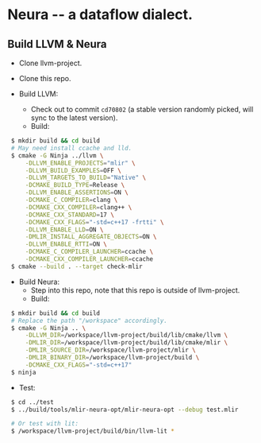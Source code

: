 # Neura -- a dataflow dialect.

Build LLVM & Neura
--------------------------------------------------------
 - Clone llvm-project.

 - Clone this repo.

 - Build LLVM:
   - Check out to commit `cd70802` (a stable version randomly picked, will sync to the latest version).
   - Build:
```sh
 $ mkdir build && cd build
 # May need install ccache and lld.
 $ cmake -G Ninja ../llvm \
     -DLLVM_ENABLE_PROJECTS="mlir" \
     -DLLVM_BUILD_EXAMPLES=OFF \
     -DLLVM_TARGETS_TO_BUILD="Native" \
     -DCMAKE_BUILD_TYPE=Release \
     -DLLVM_ENABLE_ASSERTIONS=ON \
     -DCMAKE_C_COMPILER=clang \
     -DCMAKE_CXX_COMPILER=clang++ \
     -DCMAKE_CXX_STANDARD=17 \
     -DCMAKE_CXX_FLAGS="-std=c++17 -frtti" \
     -DLLVM_ENABLE_LLD=ON \
     -DMLIR_INSTALL_AGGREGATE_OBJECTS=ON \
     -DLLVM_ENABLE_RTTI=ON \
     -DCMAKE_C_COMPILER_LAUNCHER=ccache \
     -DCMAKE_CXX_COMPILER_LAUNCHER=ccache
 $ cmake --build . --target check-mlir
```

 - Build Neura:
   - Step into this repo, note that this repo is outside of llvm-project.
   - Build:
```sh
 $ mkdir build && cd build
 # Replace the path "/workspace" accordingly.
 $ cmake -G Ninja .. \
     -DLLVM_DIR=/workspace/llvm-project/build/lib/cmake/llvm \
     -DMLIR_DIR=/workspace/llvm-project/build/lib/cmake/mlir \
     -DMLIR_SOURCE_DIR=/workspace/llvm-project/mlir \
     -DMLIR_BINARY_DIR=/workspace/llvm-project/build \
     -DCMAKE_CXX_FLAGS="-std=c++17"
 $ ninja
```

 - Test:
```sh
 $ cd ../test
 $ ../build/tools/mlir-neura-opt/mlir-neura-opt --debug test.mlir

 # Or test with lit:
 $ /workspace/llvm-project/build/bin/llvm-lit *
```

